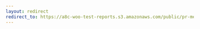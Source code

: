 ```yaml
---
layout: redirect
redirect_to: https://a8c-woo-test-reports.s3.amazonaws.com/public/pr-merge/42839/e2e/index.html
---
```

